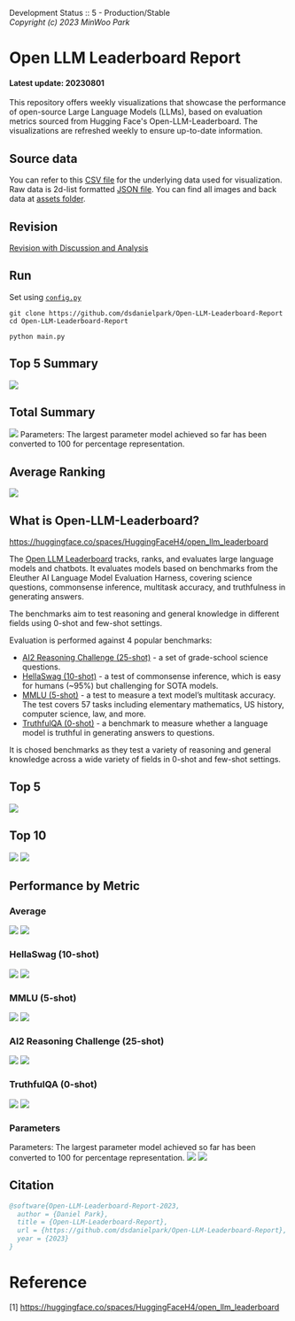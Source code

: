Development Status :: 5 - Production/Stable <br>
*Copyright (c) 2023 MinWoo Park*


# Open LLM Leaderboard Report
#### Latest update: 20230801
This repository offers weekly visualizations that showcase the performance of open-source Large Language Models (LLMs), based on evaluation metrics sourced from Hugging Face's Open-LLM-Leaderboard. The visualizations are refreshed weekly to ensure up-to-date information.

## Source data
You can refer to this [CSV file](https://github.com/dsdanielpark/Open-LLM-Leaderboard-Report/blob/main/assets/20230801/20230801.csv) for the underlying data used for visualization. Raw data is 2d-list formatted [JSON file](https://github.com/dsdanielpark/Open-LLM-Leaderboard-Report/blob/main/data/20230801.json). You can find all images and back data at [assets folder](https://github.com/dsdanielpark/open-llm-leaderboard-report/tree/main/assets).

## Revision
[Revision with Discussion and Analysis](https://github.com/dsdanielpark/Open-LLM-Leaderboard-Report/blob/main/REVISION.md)

## Run
Set using [`config.py`](https://github.com/dsdanielpark/open-llm-leaderboard-report/blob/main/config.py)
```
git clone https://github.com/dsdanielpark/Open-LLM-Leaderboard-Report
cd Open-LLM-Leaderboard-Report
```
```
python main.py
```
## Top 5 Summary
![](assets/20230801/radial_chart.png)


##  Total Summary
![](assets/20230801/totalplot.png)
Parameters: The largest parameter model achieved so far has been converted to 100 for percentage representation.

## Average Ranking
![](assets/20230801/rankingplot_Average.png)

## What is Open-LLM-Leaderboard?
https://huggingface.co/spaces/HuggingFaceH4/open_llm_leaderboard

The [Open LLM Leaderboard](https://huggingface.co/spaces/HuggingFaceH4/open_llm_leaderboard) tracks, ranks, and evaluates large language models and chatbots. It evaluates models based on benchmarks from the Eleuther AI Language Model Evaluation Harness, covering science questions, commonsense inference, multitask accuracy, and truthfulness in generating answers. 

The benchmarks aim to test reasoning and general knowledge in different fields using 0-shot and few-shot settings.

Evaluation is performed against 4 popular benchmarks:
- [AI2 Reasoning Challenge (25-shot)](https://allenai.org/data/arc) - a set of grade-school science questions.
- [HellaSwag (10-shot)](https://paperswithcode.com/dataset/hellaswag) - a test of commonsense inference, which is easy for humans (~95%) but challenging for SOTA models.
- [MMLU (5-shot)](https://paperswithcode.com/sota/multi-task-language-understanding-on-mmlu) - a test to measure a text model’s multitask accuracy. The test covers 57 tasks including elementary mathematics, US history, computer science, law, and more.
- [TruthfulQA (0-shot)](https://paperswithcode.com/dataset/truthfulqa) - a benchmark to measure whether a language model is truthful in generating answers to questions.

It is chosed benchmarks as they test a variety of reasoning and general knowledge across a wide variety of fields in 0-shot and few-shot settings.

## Top 5
![](assets/20230801/top5plot.png)

## Top 10
![](assets/20230801/top10_with_barplot.png)
![](assets/20230801/top10_with_lineplot.png)

## Performance by Metric

### Average
![](assets/20230801/Average.png)
![](assets/20230801/rankingplot_Average.png)

### HellaSwag (10-shot)
![](assets/20230801/HellaSwag(10-shot).png)
![](assets/20230801/rankingplot_HellaSwag(10-shot).png)

### MMLU (5-shot)
![](assets/20230801/MMLU(5-shot).png)
![](assets/20230801/rankingplot_MMLU(5-shot).png)

### AI2 Reasoning Challenge (25-shot)
![](assets/20230801/ARC(25-shot).png)
![](assets/20230801/rankingplot_ARC(25-shot).png)

### TruthfulQA (0-shot)
![](assets/20230801/TruthfulQA(0-shot).png)
![](assets/20230801/rankingplot_TruthfulQA(0-shot).png)

### Parameters
Parameters: The largest parameter model achieved so far has been converted to 100 for percentage representation.
![](assets/20230801/Parameters.png)
![](assets/20230801/rankingplot_Parameters.png)


## Citation
```bibtex
@software{Open-LLM-Leaderboard-Report-2023,
  author = {Daniel Park},
  title = {Open-LLM-Leaderboard-Report},
  url = {https://github.com/dsdanielpark/Open-LLM-Leaderboard-Report},
  year = {2023}
}
```


# Reference
[1] https://huggingface.co/spaces/HuggingFaceH4/open_llm_leaderboard

